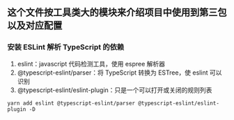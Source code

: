 ## 这个文件按工具类大的模块来介绍项目中使用到第三包以及对应配置

### 安装 ESLint 解析 TypeScript 的依赖

1. eslint：javascript 代码检测工具，使用 espree 解析器
2. @typescript-eslint/parser：将 TypeScript 转换为 ESTree，使 eslint 可以识别
3. @typescript-eslint/eslint-plugin：只是一个可以打开或关闭的规则列表

`yarn add eslint @typescript-eslint/parser @typescript-eslint/eslint-plugin -D`
